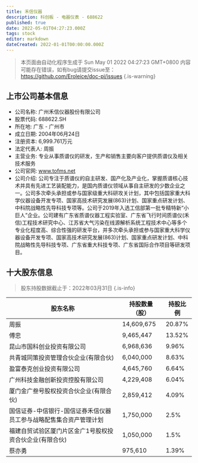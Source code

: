 ```yaml
---
title: 禾信仪器
description: 科创板 - 电器仪表 - 688622
published: true
date: 2022-05-01T04:27:23.000Z
tags: stock
editor: markdown
dateCreated: 2022-01-01T00:00:00.000Z
---
```


> 本页面由自动化程序生成于 Sun May 01 2022 04:27:23 GMT+0800
> 内容可能存在错误，如有bug请提交issue至：https://github.com/Eroleice/doc-pi/issues
{.is-warning}

## 上市公司基本信息
- 公司名称: 广州禾信仪器股份有限公司
- 股票代码: 688622.SH
- 所在地: 广东 - 广州市
- 成立日期: 2004年06月24日
- 注册资本: 6,999.761万元
- 法定代表人: 周振
- 主营业务: 专业从事质谱仪的研发，生产和销售主要向客户提供质谱仪及相关技术服务
- 公司官网: www.tofms.net
- 公司介绍: 公司专注于质谱仪的自主研发、国产化及产业化，掌握质谱核心技术并具有先进工艺装配能力，是国内质谱仪领域从事自主研发的少数企业之一。公司多次牵头承担或参与国家级重大科研攻关计划，其中包括国家重大科学仪器设备开发专项、国家高技术研究发展(863)计划、国家重点研发计划、中科院战略性先导科技专项等。公司于2019年入选工信部第一批专精特新“小巨人”企业。公司建有广东省质谱仪器工程实验室、广东省飞行时间质谱仪(禾信)工程技术研究中心、江苏省大气污染在线源解析系统工程技术中心等多个专业化程度高、综合性强的研发平台，并多次牵头承担或参与国家重大科学仪器设备开发专项、国家高技术研究发展(863)计划、国家重点研发计划、中科院战略性先导科技专项、广东省重大科技专项、广东省国际合作项目等研发项目。


## 十大股东信息
> 股东持股数据截止于：2022年03月31日
{.is-info}

| 股东名称 | 持股数量（股） | 持股比例 |
| --- | --- | --- |
| 周振 | 14,609,675 | 20.87% |
| 傅忠 | 9,465,447 | 13.52% |
| 昆山市国科创业投资有限公司 | 6,968,636 | 9.96% |
| 共青城同策投资管理合伙企业(有限合伙) | 6,040,000 | 8.63% |
| 盈富泰克创业投资有限公司 | 4,645,760 | 6.64% |
| 广州科技金融创新投资控股有限公司 | 4,229,408 | 6.04% |
| 厦门金广叁号股权投资合伙企业(有限合伙) | 2,859,412 | 4.09% |
| 国信证券-中信银行-国信证券禾信仪器员工参与战略配售集合资产管理计划 | 1,750,000 | 2.5% |
| 福建自贸试验区厦门片区金广1号股权投资合伙企业(有限合伙) | 1,050,000 | 1.5% |
| 蔡亦勇 | 975,610 | 1.39% |




